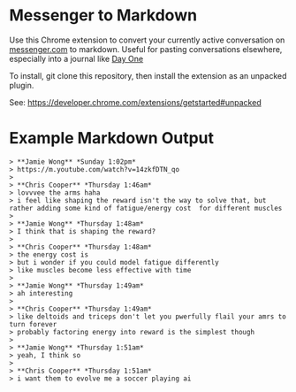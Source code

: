 # Messenger to Markdown

Use this Chrome extension to convert your currently active conversation on
[messenger.com][0] to markdown. Useful for pasting conversations elsewhere,
especially into a journal like [Day One][1]

To install, git clone this repository, then install the extension as an unpacked plugin.

See: https://developer.chrome.com/extensions/getstarted#unpacked

[0]: https://www.messenger.com
[1]: http://dayoneapp.com/

# Example Markdown Output

```
> **Jamie Wong** *Sunday 1:02pm*
> https://m.youtube.com/watch?v=14zkfDTN_qo
>
> **Chris Cooper** *Thursday 1:46am*
> lovvvee the arms haha
> i feel like shaping the reward isn't the way to solve that, but rather adding some kind of fatigue/energy cost  for different muscles
>
> **Jamie Wong** *Thursday 1:48am*
> I think that is shaping the reward?
>
> **Chris Cooper** *Thursday 1:48am*
> the energy cost is
> but i wonder if you could model fatigue differently
> like muscles become less effective with time 
>
> **Jamie Wong** *Thursday 1:49am*
> ah interesting
>
> **Chris Cooper** *Thursday 1:49am*
> like deltoids and triceps don't let you pwerfully flail your amrs to turn forever
> probably factoring energy into reward is the simplest though
>
> **Jamie Wong** *Thursday 1:51am*
> yeah, I think so
>
> **Chris Cooper** *Thursday 1:51am*
> i want them to evolve me a soccer playing ai 
```
